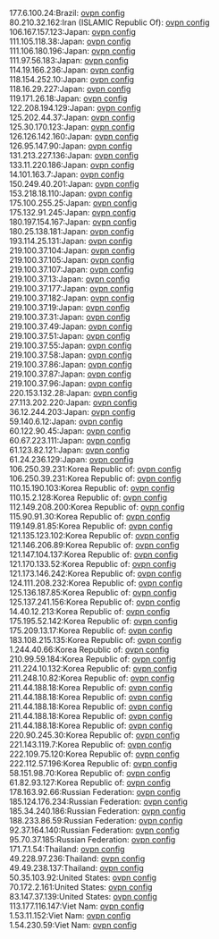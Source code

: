 177.6.100.24:Brazil: [ovpn config](vpn/177_6_100_24.ovpn)  
80.210.32.162:Iran (ISLAMIC Republic Of): [ovpn config](vpn/80_210_32_162.ovpn)  
106.167.157.123:Japan: [ovpn config](vpn/106_167_157_123.ovpn)  
111.105.118.38:Japan: [ovpn config](vpn/111_105_118_38.ovpn)  
111.106.180.196:Japan: [ovpn config](vpn/111_106_180_196.ovpn)  
111.97.56.183:Japan: [ovpn config](vpn/111_97_56_183.ovpn)  
114.19.166.236:Japan: [ovpn config](vpn/114_19_166_236.ovpn)  
118.154.252.10:Japan: [ovpn config](vpn/118_154_252_10.ovpn)  
118.16.29.227:Japan: [ovpn config](vpn/118_16_29_227.ovpn)  
119.171.26.18:Japan: [ovpn config](vpn/119_171_26_18.ovpn)  
122.208.194.129:Japan: [ovpn config](vpn/122_208_194_129.ovpn)  
125.202.44.37:Japan: [ovpn config](vpn/125_202_44_37.ovpn)  
125.30.170.123:Japan: [ovpn config](vpn/125_30_170_123.ovpn)  
126.126.142.160:Japan: [ovpn config](vpn/126_126_142_160.ovpn)  
126.95.147.90:Japan: [ovpn config](vpn/126_95_147_90.ovpn)  
131.213.227.136:Japan: [ovpn config](vpn/131_213_227_136.ovpn)  
133.11.220.186:Japan: [ovpn config](vpn/133_11_220_186.ovpn)  
14.101.163.7:Japan: [ovpn config](vpn/14_101_163_7.ovpn)  
150.249.40.201:Japan: [ovpn config](vpn/150_249_40_201.ovpn)  
153.218.18.110:Japan: [ovpn config](vpn/153_218_18_110.ovpn)  
175.100.255.25:Japan: [ovpn config](vpn/175_100_255_25.ovpn)  
175.132.91.245:Japan: [ovpn config](vpn/175_132_91_245.ovpn)  
180.197.154.167:Japan: [ovpn config](vpn/180_197_154_167.ovpn)  
180.25.138.181:Japan: [ovpn config](vpn/180_25_138_181.ovpn)  
193.114.25.131:Japan: [ovpn config](vpn/193_114_25_131.ovpn)  
219.100.37.104:Japan: [ovpn config](vpn/219_100_37_104.ovpn)  
219.100.37.105:Japan: [ovpn config](vpn/219_100_37_105.ovpn)  
219.100.37.107:Japan: [ovpn config](vpn/219_100_37_107.ovpn)  
219.100.37.13:Japan: [ovpn config](vpn/219_100_37_13.ovpn)  
219.100.37.177:Japan: [ovpn config](vpn/219_100_37_177.ovpn)  
219.100.37.182:Japan: [ovpn config](vpn/219_100_37_182.ovpn)  
219.100.37.19:Japan: [ovpn config](vpn/219_100_37_19.ovpn)  
219.100.37.31:Japan: [ovpn config](vpn/219_100_37_31.ovpn)  
219.100.37.49:Japan: [ovpn config](vpn/219_100_37_49.ovpn)  
219.100.37.51:Japan: [ovpn config](vpn/219_100_37_51.ovpn)  
219.100.37.55:Japan: [ovpn config](vpn/219_100_37_55.ovpn)  
219.100.37.58:Japan: [ovpn config](vpn/219_100_37_58.ovpn)  
219.100.37.86:Japan: [ovpn config](vpn/219_100_37_86.ovpn)  
219.100.37.87:Japan: [ovpn config](vpn/219_100_37_87.ovpn)  
219.100.37.96:Japan: [ovpn config](vpn/219_100_37_96.ovpn)  
220.153.132.28:Japan: [ovpn config](vpn/220_153_132_28.ovpn)  
27.113.202.220:Japan: [ovpn config](vpn/27_113_202_220.ovpn)  
36.12.244.203:Japan: [ovpn config](vpn/36_12_244_203.ovpn)  
59.140.6.12:Japan: [ovpn config](vpn/59_140_6_12.ovpn)  
60.122.90.45:Japan: [ovpn config](vpn/60_122_90_45.ovpn)  
60.67.223.111:Japan: [ovpn config](vpn/60_67_223_111.ovpn)  
61.123.82.121:Japan: [ovpn config](vpn/61_123_82_121.ovpn)  
61.24.236.129:Japan: [ovpn config](vpn/61_24_236_129.ovpn)  
106.250.39.231:Korea Republic of: [ovpn config](vpn/106_250_39_231.ovpn)  
106.250.39.231:Korea Republic of: [ovpn config](vpn/106_250_39_231.ovpn)  
110.15.190.103:Korea Republic of: [ovpn config](vpn/110_15_190_103.ovpn)  
110.15.2.128:Korea Republic of: [ovpn config](vpn/110_15_2_128.ovpn)  
112.149.208.200:Korea Republic of: [ovpn config](vpn/112_149_208_200.ovpn)  
115.90.91.30:Korea Republic of: [ovpn config](vpn/115_90_91_30.ovpn)  
119.149.81.85:Korea Republic of: [ovpn config](vpn/119_149_81_85.ovpn)  
121.135.123.102:Korea Republic of: [ovpn config](vpn/121_135_123_102.ovpn)  
121.146.206.89:Korea Republic of: [ovpn config](vpn/121_146_206_89.ovpn)  
121.147.104.137:Korea Republic of: [ovpn config](vpn/121_147_104_137.ovpn)  
121.170.133.52:Korea Republic of: [ovpn config](vpn/121_170_133_52.ovpn)  
121.173.146.242:Korea Republic of: [ovpn config](vpn/121_173_146_242.ovpn)  
124.111.208.232:Korea Republic of: [ovpn config](vpn/124_111_208_232.ovpn)  
125.136.187.85:Korea Republic of: [ovpn config](vpn/125_136_187_85.ovpn)  
125.137.241.156:Korea Republic of: [ovpn config](vpn/125_137_241_156.ovpn)  
14.40.12.213:Korea Republic of: [ovpn config](vpn/14_40_12_213.ovpn)  
175.195.52.142:Korea Republic of: [ovpn config](vpn/175_195_52_142.ovpn)  
175.209.13.17:Korea Republic of: [ovpn config](vpn/175_209_13_17.ovpn)  
183.108.215.135:Korea Republic of: [ovpn config](vpn/183_108_215_135.ovpn)  
1.244.40.66:Korea Republic of: [ovpn config](vpn/1_244_40_66.ovpn)  
210.99.59.184:Korea Republic of: [ovpn config](vpn/210_99_59_184.ovpn)  
211.224.10.132:Korea Republic of: [ovpn config](vpn/211_224_10_132.ovpn)  
211.248.10.82:Korea Republic of: [ovpn config](vpn/211_248_10_82.ovpn)  
211.44.188.18:Korea Republic of: [ovpn config](vpn/211_44_188_18.ovpn)  
211.44.188.18:Korea Republic of: [ovpn config](vpn/211_44_188_18.ovpn)  
211.44.188.18:Korea Republic of: [ovpn config](vpn/211_44_188_18.ovpn)  
211.44.188.18:Korea Republic of: [ovpn config](vpn/211_44_188_18.ovpn)  
211.44.188.18:Korea Republic of: [ovpn config](vpn/211_44_188_18.ovpn)  
220.90.245.30:Korea Republic of: [ovpn config](vpn/220_90_245_30.ovpn)  
221.143.119.7:Korea Republic of: [ovpn config](vpn/221_143_119_7.ovpn)  
222.109.75.120:Korea Republic of: [ovpn config](vpn/222_109_75_120.ovpn)  
222.112.57.196:Korea Republic of: [ovpn config](vpn/222_112_57_196.ovpn)  
58.151.98.70:Korea Republic of: [ovpn config](vpn/58_151_98_70.ovpn)  
61.82.93.127:Korea Republic of: [ovpn config](vpn/61_82_93_127.ovpn)  
178.163.92.66:Russian Federation: [ovpn config](vpn/178_163_92_66.ovpn)  
185.124.176.234:Russian Federation: [ovpn config](vpn/185_124_176_234.ovpn)  
185.34.240.186:Russian Federation: [ovpn config](vpn/185_34_240_186.ovpn)  
188.233.86.59:Russian Federation: [ovpn config](vpn/188_233_86_59.ovpn)  
92.37.164.140:Russian Federation: [ovpn config](vpn/92_37_164_140.ovpn)  
95.70.37.185:Russian Federation: [ovpn config](vpn/95_70_37_185.ovpn)  
171.7.1.54:Thailand: [ovpn config](vpn/171_7_1_54.ovpn)  
49.228.97.236:Thailand: [ovpn config](vpn/49_228_97_236.ovpn)  
49.49.238.137:Thailand: [ovpn config](vpn/49_49_238_137.ovpn)  
50.35.103.92:United States: [ovpn config](vpn/50_35_103_92.ovpn)  
70.172.2.161:United States: [ovpn config](vpn/70_172_2_161.ovpn)  
83.147.37.139:United States: [ovpn config](vpn/83_147_37_139.ovpn)  
113.177.116.147:Viet Nam: [ovpn config](vpn/113_177_116_147.ovpn)  
1.53.11.152:Viet Nam: [ovpn config](vpn/1_53_11_152.ovpn)  
1.54.230.59:Viet Nam: [ovpn config](vpn/1_54_230_59.ovpn)  
